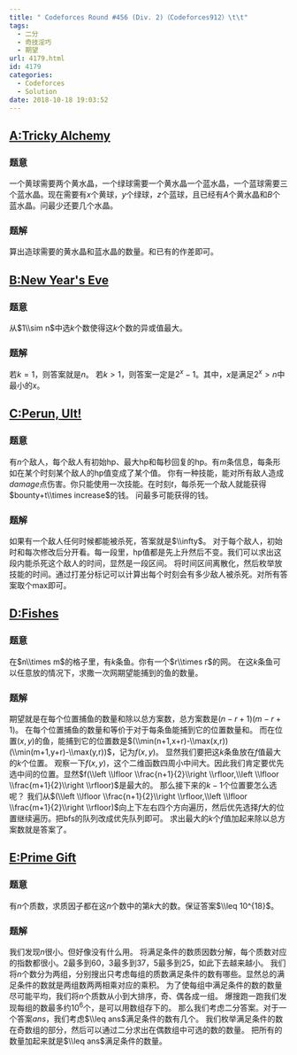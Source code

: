 ```yaml
---
title: " Codeforces Round #456 (Div. 2)（Codeforces912）\t\t"
tags:
  - 二分
  - 奇技淫巧
  - 期望
url: 4179.html
id: 4179
categories:
  - Codeforces
  - Solution
date: 2018-10-18 19:03:52
---
```


[A:Tricky Alchemy](https://codeforces.com/contest/912/problem/A)
----------------------------------------------------------------

### 题意

一个黄球需要两个黄水晶，一个绿球需要一个黄水晶一个蓝水晶，一个蓝球需要三个蓝水晶。现在需要有$x$个黄球，$y$个绿球，$z$个蓝球，且已经有$A$个黄水晶和$B$个蓝水晶。问最少还要几个水晶。

### 题解

算出造球需要的黄水晶和蓝水晶的数量。和已有的作差即可。  

[B:New Year's Eve](https://codeforces.com/contest/912/problem/B)
----------------------------------------------------------------

### 题意

从$1\\sim n$中选$k$个数使得这$k$个数的异或值最大。

### 题解

若$k=1$，则答案就是$n$。 若$k>1$，则答案一定是$2^x-1$。其中，$x$是满足$2^x>n$中最小的$x$。  

[C:Perun, Ult!](https://codeforces.com/contest/912/problem/C)
-------------------------------------------------------------

### 题意

有$n$个敌人，每个敌人有初始hp、最大hp和每秒回复的hp。有$m$条信息，每条形如在某个时刻某个敌人的hp值变成了某个值。 你有一种技能，能对所有敌人造成$damage$点伤害。你只能使用一次技能。在时刻$t$，每杀死一个敌人就能获得$bounty+t\\times increase$的钱。 问最多可能获得的钱。

### 题解

如果有一个敌人任何时候都能被杀死，答案就是$\\infty$。 对于每个敌人，初始时和每次修改后分开看。每一段里，hp值都是先上升然后不变。我们可以求出这段内能杀死这个敌人的时间，显然是一段区间。 将时间区间离散化，然后枚举放技能的时间。通过打差分标记可以计算出每个时刻会有多少敌人被杀死。对所有答案取个max即可。  

[D:Fishes](https://codeforces.com/contest/912/problem/D)
--------------------------------------------------------

### 题意

在$n\\times m$的格子里，有$k$条鱼。你有一个$r\\times r$的网。 在这$k$条鱼可以任意放的情况下，求撒一次网期望能捕到的鱼的数量。

### 题解

期望就是在每个位置捕鱼的数量和除以总方案数，总方案数是$(n-r+1)(m-r+1)$。 在每个位置捕鱼的数量和等价于对于每条鱼能捕到它的位置数量和。 而在位置$(x,y)$的鱼，能捕到它的位置数是$(\\min(n+1,x+r)-\\max(x,r))(\\min(m+1,y+r)-\\max(y,r))$，记为$f(x,y)$。 显然我们要把这$k$条鱼放在$f$值最大的$k$个位置。 观察一下$f(x,y)$，这个二维函数四周小中间大。因此我们肯定要优先选中间的位置。显然$f(\\left \\lfloor \\frac{n+1}{2}\\right \\rfloor,\\left \\lfloor \\frac{m+1}{2}\\right \\rfloor)$是最大的。 那么接下来的$k-1$个位置要怎么选呢？ 我们从$(\\left \\lfloor \\frac{n+1}{2}\\right \\rfloor,\\left \\lfloor \\frac{m+1}{2}\\right \\rfloor)$向上下左右四个方向遍历，然后优先选择$f$大的位置继续遍历。把bfs的队列改成优先队列即可。 求出最大的$k$个$f$值加起来除以总方案数就是答案了。  

[E:Prime Gift](https://codeforces.com/contest/912/problem/E)
------------------------------------------------------------

### 题意

有$n$个质数，求质因子都在这$n$个数中的第$k$大的数。保证答案$\\leq 10^{18}$。

### 题解

我们发现$n$很小。但好像没有什么用。 将满足条件的数质因数分解，每个质数对应的指数都很小。$2$最多到$60$，$3$最多到$37$，$5$最多到$25$，如此下去越来越小。 我们将$n$个数分为两组，分别搜出只考虑每组的质数满足条件的数有哪些。显然总的满足条件的数就是两组数两两相乘对应的乘积。 为了使每组中满足条件的数的数量尽可能平均，我们将$n$个质数从小到大排序，奇、偶各成一组。 爆搜跑一跑我们发现每组的数最多约$10^6$个，是可以用数组存下的。 那么我们考虑二分答案。对于一个答案$ans$，我们考虑$\\leq ans$满足条件的数有几个。 我们枚举满足条件的数在奇数组的部分，然后可以通过二分求出在偶数组中可选的数的数量。 把所有的数量加起来就是$\\leq ans$满足条件的数量。